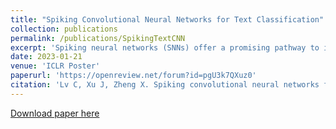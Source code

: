 ```yaml
---
title: "Spiking Convolutional Neural Networks for Text Classification"
collection: publications
permalink: /publications/SpikingTextCNN
excerpt: 'Spiking neural networks (SNNs) offer a promising pathway to implement deep neural networks (DNNs) in a more energy-efficient manner since their neurons are sparsely activated and inferences are event-driven. However, there have been very few works that have demonstrated the efficacy of SNNs in language tasks partially because it is non-trivial to represent words in the forms of spikes and to deal with variable-length texts by SNNs. This work presents a “conversion+ fine-tuning” two-step method for training SNNs for text classification and proposes a simple but effective way to encode pre-trained word embeddings as spike trains. We show empirically that after fine-tuning with surrogate gradients, the converted SNNs achieve comparable results to their DNN counterparts with much less energy consumption across multiple datasets for both English and Chinese. We also show that such SNNs are more robust to adversarial attacks than DNNs.'
date: 2023-01-21
venue: 'ICLR Poster'
paperurl: 'https://openreview.net/forum?id=pgU3k7QXuz0'
citation: 'Lv C, Xu J, Zheng X. Spiking convolutional neural networks for text classification[C]//ICLR, 2023.'
---
```


[Download paper here](https://openreview.net/pdf?id=pgU3k7QXuz0)
